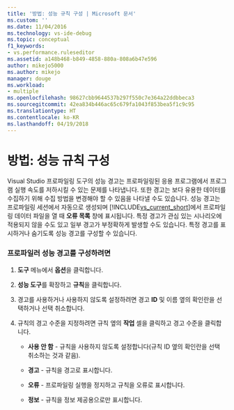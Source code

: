 ```yaml
---
title: '방법: 성능 규칙 구성 | Microsoft 문서'
ms.custom: ''
ms.date: 11/04/2016
ms.technology: vs-ide-debug
ms.topic: conceptual
f1_keywords:
- vs.performance.ruleseditor
ms.assetid: a148b468-b849-4858-880a-808a6b47e596
author: mikejo5000
ms.author: mikejo
manager: douge
ms.workload:
- multiple
ms.openlocfilehash: 98627cbb9644537b297f550c7e364a22ddbbeca3
ms.sourcegitcommit: 42ea834b446ac65c679fa1043f853bea5f1c9c95
ms.translationtype: HT
ms.contentlocale: ko-KR
ms.lasthandoff: 04/19/2018
---
```

# <a name="how-to-configure-performance-rules"></a>방법: 성능 규칙 구성
Visual Studio 프로파일링 도구의 성능 경고는 프로파일링된 응용 프로그램에서 프로그램 실행 속도를 저하시킬 수 있는 문제를 나타냅니다. 또한 경고는 보다 유용한 데이터를 수집하기 위해 수집 방법을 변경해야 할 수 있음을 나타낼 수도 있습니다. 성능 경고는 프로파일링 세션에서 자동으로 생성되며 [!INCLUDE[vs_current_short](../code-quality/includes/vs_current_short_md.md)]에서 프로파일링 데이터 파일을 열 때 **오류 목록** 창에 표시됩니다. 특정 경고가 관심 있는 시나리오에 적용되지 않을 수도 있고 일부 경고가 부정확하게 발생할 수도 있습니다. 특정 경고를 표시하거나 숨기도록 성능 경고를 구성할 수 있습니다.  
  
### <a name="to-configure-profiler-performance-warnings"></a>프로파일러 성능 경고를 구성하려면  
  
1.  **도구** 메뉴에서 **옵션**을 클릭합니다.  
  
2.  **성능 도구**를 확장하고 **규칙**을 클릭합니다.  
  
3.  경고를 사용하거나 사용하지 않도록 설정하려면 경고 **ID** 및 이름 옆의 확인란을 선택하거나 선택 취소합니다.  
  
4.  규칙의 경고 수준을 지정하려면 규칙 옆의 **작업** 셀을 클릭하고 경고 수준을 클릭합니다.  
  
    -   **사용 안 함** - 규칙을 사용하지 않도록 설정합니다(규칙 ID 옆의 확인란을 선택 취소하는 것과 같음).  
  
    -   **경고** - 규칙을 경고로 표시합니다.  
  
    -   **오류** - 프로파일링 실행을 정지하고 규칙을 오류로 표시합니다.  
  
    -   **정보** - 규칙을 정보 제공용으로만 표시합니다.